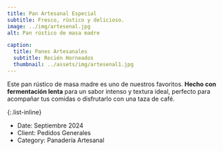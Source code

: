 ```yaml
---
title: Pan Artesanal Especial
subtitle: Fresco, rústico y delicioso.
image: ../img/artesenal.jpg
alt: Pan rústico de masa madre  

caption:
  title: Panes Artesanales
  subtitle: Recién Horneados
  thumbnail: ../assets/img/artesenal1.jpg
---
```


Este pan rústico de masa madre es uno de nuestros favoritos. **Hecho con fermentación lenta** para un sabor intenso y textura ideal, perfecto para acompañar tus comidas o disfrutarlo con una taza de café.

{:.list-inline}

- Date: Septiembre 2024
- Client: Pedidos Generales
- Category: Panadería Artesanal
